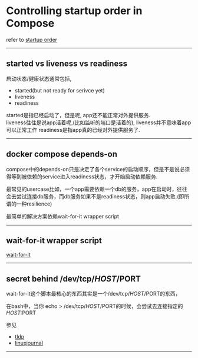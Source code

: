 # Controlling startup order in Compose

refer to [startup order](https://docs.docker.com/compose/startup-order/)

---

## started vs liveness vs readiness
启动状态/健康状态通常包括,  
  - started(but not ready for serivce yet)
  - liveness
  - readiness

started是指已经启动了，但是呢, app还不能正常对外提供服务.  
liveness往往是说app活着呢,(比如监听的端口是活着的), liveness并不意味着app可以正常工作 
readiness是指app真的已经对外提供服务了.  


---

## docker compose depends-on
compose中的depends-on只是决定了各个service的启动顺序，但是不是说必须得等到被依赖的service进入readiness状态，才开始启动依赖服务.

最常见的usercase比如，一个app需要依赖一个db的服务，app在启动时，往往会去尝试连接db服务，而db服务如果不是readiness状态，则app启动失败.(即所谓的一种resilience)

最简单的解决方案依赖wait-for-it wrapper script

---

## wait-for-it wrapper script
[wait-for-it](https://github.com/vishnubob/wait-for-it)


---

## secret behind /dev/tcp/$HOST/$PORT
wait-for-it这个脚本最核心的东西其实是一个/dev/tcp/$HOST/$PORT的东西，

在bash中，当你 echo > /dev/tcp/$HOST/$PORT的时候，会尝试去连接指定的$HOST:$PORT

参见  
  - [tldp](http://www.tldp.org/LDP/abs/html/devref1.html)
  - [linuxjournal](http://www.linuxjournal.com/content/more-using-bashs-built-devtcp-file-tcpip)


---


